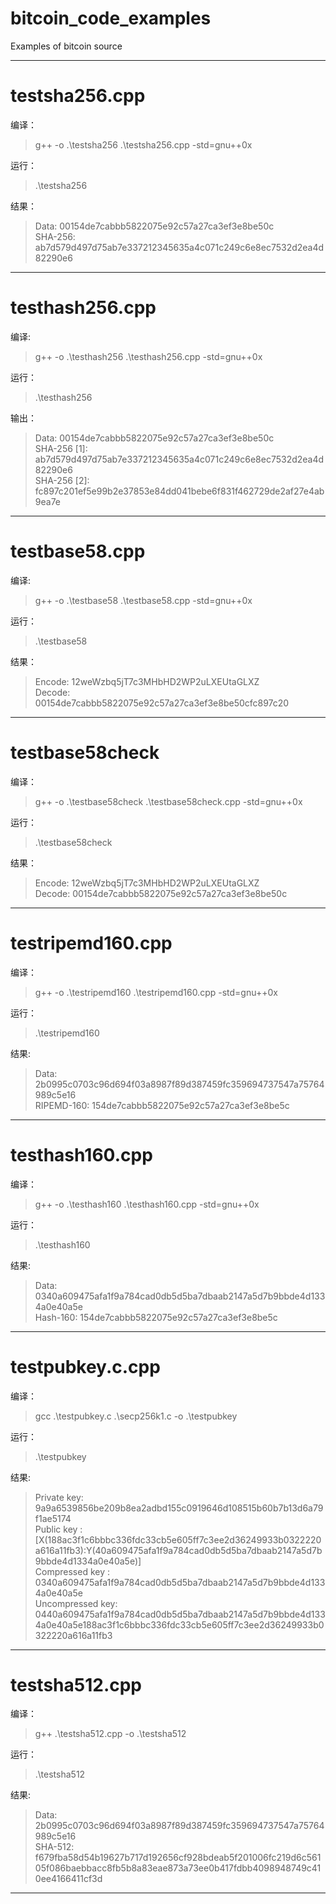 # bitcoin_code_examples

Examples of bitcoin source

---
# testsha256.cpp

编译：

> g++ -o .\testsha256 .\testsha256.cpp -std=gnu++0x

运行：

> .\testsha256

结果：

> Data: 00154de7cabbb5822075e92c57a27ca3ef3e8be50c</br>
> SHA-256: ab7d579d497d75ab7e337212345635a4c071c249c6e8ec7532d2ea4d82290e6

---
# testhash256.cpp

编译:

> g++ -o .\testhash256 .\testhash256.cpp -std=gnu++0x

运行：

> .\testhash256

输出：

> Data: 00154de7cabbb5822075e92c57a27ca3ef3e8be50c</br>
> SHA-256 [1]: ab7d579d497d75ab7e337212345635a4c071c249c6e8ec7532d2ea4d82290e6</br>
> SHA-256 [2]: fc897c201ef5e99b2e37853e84dd041bebe6f831f462729de2af27e4ab9ea7e

---
# testbase58.cpp

编译:

> g++ -o .\testbase58 .\testbase58.cpp -std=gnu++0x

运行：

> .\testbase58

结果：

> Encode: 12weWzbq5jT7c3MHbHD2WP2uLXEUtaGLXZ</br>
> Decode: 00154de7cabbb5822075e92c57a27ca3ef3e8be50cfc897c20

---

# testbase58check

编译：

> g++ -o .\testbase58check .\testbase58check.cpp -std=gnu++0x

运行：

> .\testbase58check

结果：

> Encode: 12weWzbq5jT7c3MHbHD2WP2uLXEUtaGLXZ</br>
> Decode: 00154de7cabbb5822075e92c57a27ca3ef3e8be50c

---

# testripemd160.cpp

编译：

>  g++ -o .\testripemd160 .\testripemd160.cpp -std=gnu++0x

运行：

> .\testripemd160

结果:

> Data: 2b0995c0703c96d694f03a8987f89d387459fc359694737547a75764989c5e16</br>
> RIPEMD-160: 154de7cabbb5822075e92c57a27ca3ef3e8be5c

---

# testhash160.cpp

编译：

>  g++ -o .\testhash160 .\testhash160.cpp -std=gnu++0x

运行：

> .\testhash160

结果:

> Data: 0340a609475afa1f9a784cad0db5d5ba7dbaab2147a5d7b9bbde4d1334a0e40a5e</br>
> Hash-160: 154de7cabbb5822075e92c57a27ca3ef3e8be5c

---

# testpubkey.c.cpp

编译：

>  gcc .\testpubkey.c .\secp256k1.c -o .\testpubkey

运行：

> .\testpubkey

结果:

> Private key: 9a9a6539856be209b8ea2adbd155c0919646d108515b60b7b13d6a79f1ae5174</br>
> Public key : [X(188ac3f1c6bbbc336fdc33cb5e605ff7c3ee2d36249933b0322220a616a11fb3):Y(40a609475afa1f9a784cad0db5d5ba7dbaab2147a5d7b9bbde4d1334a0e40a5e)]</br>
> Compressed key  : 0340a609475afa1f9a784cad0db5d5ba7dbaab2147a5d7b9bbde4d1334a0e40a5e</br>
> Uncompressed key: 0440a609475afa1f9a784cad0db5d5ba7dbaab2147a5d7b9bbde4d1334a0e40a5e188ac3f1c6bbbc336fdc33cb5e605ff7c3ee2d36249933b0322220a616a11fb3

---

# testsha512.cpp

编译：

>  g++ .\testsha512.cpp -o .\testsha512

运行：

> .\testsha512

结果:

> Data: 2b0995c0703c96d694f03a8987f89d387459fc359694737547a75764989c5e16</br>
> SHA-512: f679fba58d54b19627b717d192656cf928bdeab5f201006fc219d6c56105f086baebbacc8fb5b8a83eae873a73ee0b417fdbb4098948749c410ee4166411cf3d

---


